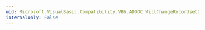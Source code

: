 ```yaml
---
uid: Microsoft.VisualBasic.Compatibility.VB6.ADODC.WillChangeRecordsetDelegate
internalonly: False
---
```


